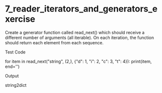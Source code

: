 # 7_reader_iterators_and_generators_exercise
Create a generator function called read_next() which should receive a different number of arguments (all iterable). On each iteration, the function should return each element from each sequence.

Test Code

for item in read_next("string", (2,), {"d": 1, "i": 2, "c": 3, "t": 4}):
    print(item, end='')

Output

string2dict
